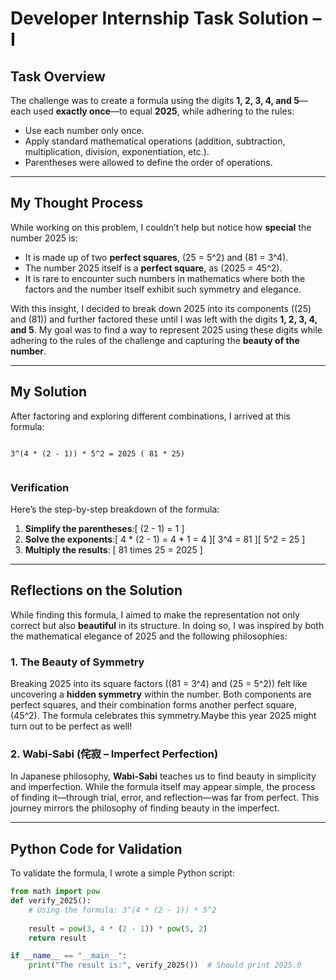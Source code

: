 # Developer Internship Task Solution – I

## Task Overview

The challenge was to create a formula using the digits **1, 2, 3, 4, and 5**—each used **exactly once**—to equal **2025**, while adhering to the rules:

- Use each number only once.
- Apply standard mathematical operations (addition, subtraction, multiplication, division, exponentiation, etc.).
- Parentheses were allowed to define the order of operations.

---

## My Thought Process

While working on this problem, I couldn’t help but notice how **special** the number 2025 is:

- It is made up of two **perfect squares**, \(25 = 5^2\) and \(81 = 3^4\).
- The number 2025 itself is a **perfect square**, as \(2025 = 45^2\).
- It is rare to encounter such numbers in mathematics where both the factors and the number itself exhibit such symmetry and elegance.

With this insight, I decided to break down 2025 into its components (\(25\) and \(81\)) and further factored these until I was left with the digits **1, 2, 3, 4, and 5**. My goal was to find a way to represent 2025 using these digits while adhering to the rules of the challenge and capturing the **beauty of the number**.

---

## My Solution

After factoring and exploring different combinations, I arrived at this formula:

```

3^(4 * (2 - 1)) * 5^2 = 2025 ( 81 * 25)


```

### Verification

Here’s the step-by-step breakdown of the formula:

1. **Simplify the parentheses**:\[
   (2 - 1) = 1
   \]
2. **Solve the exponents**:\[
   4 * (2 - 1) = 4 * 1 = 4
   \]\[
   3^4 = 81
   \]\[
   5^2 = 25
   \]
3. **Multiply the results**:
   \[
   81 times 25 = 2025
   \]

---

## Reflections on the Solution

While finding this formula, I aimed to make the representation not only correct but also **beautiful** in its structure. In doing so, I was inspired by both the mathematical elegance of 2025 and the following philosophies:

### 1. **The Beauty of Symmetry**

Breaking 2025 into its square factors (\(81 = 3^4\) and \(25 = 5^2\)) felt like uncovering a **hidden symmetry** within the number. Both components are perfect squares, and their combination forms another perfect square, \(45^2\). The formula celebrates this symmetry.Maybe this year 2025 might turn out to be perfect as well!

### 2. **Wabi-Sabi (侘寂 – Imperfect Perfection)**

In Japanese philosophy, **Wabi-Sabi** teaches us to find beauty in simplicity and imperfection. While the formula itself may appear simple, the process of finding it—through trial, error, and reflection—was far from perfect. This journey mirrors the philosophy of finding beauty in the imperfect.

---

## Python Code for Validation

To validate the formula, I wrote a simple Python script:

```python
from math import pow
def verify_2025():
    # Using the formula: 3^(4 * (2 - 1)) * 5^2
   
    result = pow(3, 4 * (2 - 1)) * pow(5, 2)
    return result

if __name__ == "__main__":
    print("The result is:", verify_2025())  # Should print 2025.0
```
